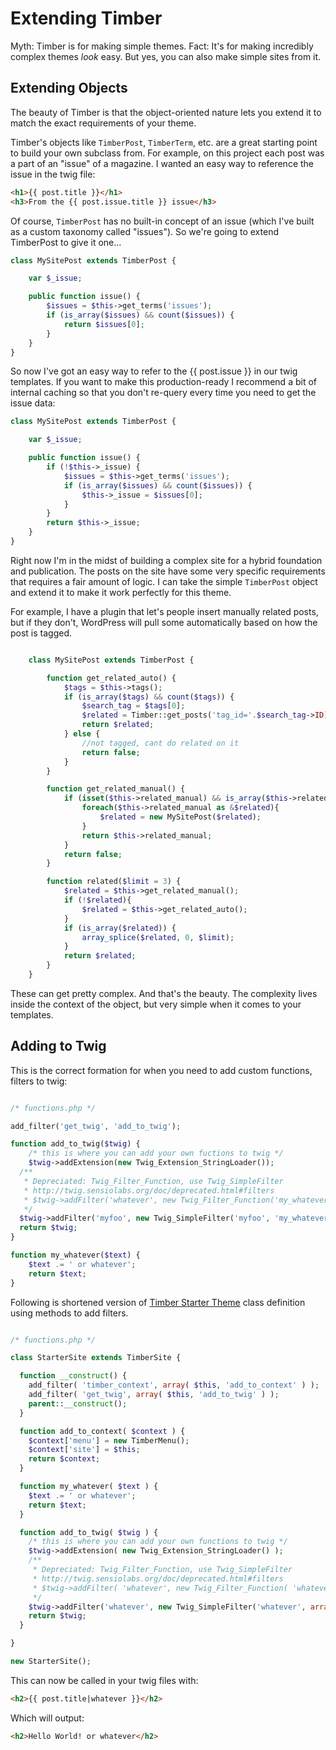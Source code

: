 # Extending Timber

Myth: Timber is for making simple themes. Fact: It's for making incredibly complex themes _look_ easy. But yes, you can also make simple sites from it.

## Extending Objects

The beauty of Timber is that the object-oriented nature lets you extend it to match the exact requirements of your theme.

Timber's objects like `TimberPost`, `TimberTerm`, etc. are a great starting point to build your own subclass from. For example, on this project each post was a part of an "issue" of a magazine. I wanted an easy way to reference the issue in the twig file:


```html
<h1>{{ post.title }}</h1>
<h3>From the {{ post.issue.title }} issue</h3>
```

Of course, `TimberPost` has no built-in concept of an issue (which I've built as a custom taxonomy called "issues"). So we're going to extend TimberPost to give it one...

```php
class MySitePost extends TimberPost {

	var $_issue;

	public function issue() {
		$issues = $this->get_terms('issues');
		if (is_array($issues) && count($issues)) {
			return $issues[0];
		}
	}
}
```

So now I've got an easy way to refer to the {{ post.issue }} in our twig templates. If you want to make this production-ready I recommend a bit of internal caching so that you don't re-query every time you need to get the
issue data:

```php
class MySitePost extends TimberPost {

	var $_issue;

	public function issue() {
		if (!$this->_issue) {
			$issues = $this->get_terms('issues');
			if (is_array($issues) && count($issues)) {
				$this->_issue = $issues[0];
			}
		}
		return $this->_issue;
	}
}
```

Right now I'm in the midst of building a complex site for a hybrid foundation and publication. The posts on the site have some very specific requirements that requires a fair amount of logic. I can take the simple `TimberPost` object and extend it to make it work perfectly for this theme.

For example, I have a plugin that let's people insert manually related posts, but if they don't, WordPress will pull some automatically based on how the post is tagged.

```php

	class MySitePost extends TimberPost {

		function get_related_auto() {
			$tags = $this->tags();
			if (is_array($tags) && count($tags)) {
				$search_tag = $tags[0];
				$related = Timber::get_posts('tag_id='.$search_tag->ID);
				return $related;
			} else {
				//not tagged, cant do related on it
				return false;
			}
		}

		function get_related_manual() {
			if (isset($this->related_manual) && is_array($this->related_manual)){
				foreach($this->related_manual as &$related){
					$related = new MySitePost($related);
				}
				return $this->related_manual;
			}
			return false;
		}

		function related($limit = 3) {
			$related = $this->get_related_manual();
			if (!$related){
				$related = $this->get_related_auto();
			}
			if (is_array($related)) {
				array_splice($related, 0, $limit);
			}
			return $related;
		}
	}
```

These can get pretty complex. And that's the beauty. The complexity lives inside the context of the object, but very simple when it comes to your templates.


## Adding to Twig

This is the correct formation for when you need to add custom functions, filters to twig:

```php

/* functions.php */

add_filter('get_twig', 'add_to_twig');

function add_to_twig($twig) {
	/* this is where you can add your own fuctions to twig */
	$twig->addExtension(new Twig_Extension_StringLoader());
  /**
   * Depreciated: Twig_Filter_Function, use Twig_SimpleFilter
   * http://twig.sensiolabs.org/doc/deprecated.html#filters
   * $twig->addFilter('whatever', new Twig_Filter_Function('my_whatever'));
   */
  $twig->addFilter('myfoo', new Twig_SimpleFilter('myfoo', 'my_whatever'));
  return $twig;
}

function my_whatever($text) {
	$text .= ' or whatever';
	return $text;
}
```

Following is shortened version of [Timber Starter Theme](https://github.com/upstatement/timber-starter-theme) class definition using methods to add filters.

```php

/* functions.php */

class StarterSite extends TimberSite {

  function __construct() {
    add_filter( 'timber_context', array( $this, 'add_to_context' ) );
    add_filter( 'get_twig', array( $this, 'add_to_twig' ) );
    parent::__construct();
  }

  function add_to_context( $context ) {
    $context['menu'] = new TimberMenu();
    $context['site'] = $this;
    return $context;
  }

  function my_whatever( $text ) {
    $text .= ' or whatever';
    return $text;
  }

  function add_to_twig( $twig ) {
    /* this is where you can add your own functions to twig */
    $twig->addExtension( new Twig_Extension_StringLoader() );
    /**
     * Depreciated: Twig_Filter_Function, use Twig_SimpleFilter
     * http://twig.sensiolabs.org/doc/deprecated.html#filters
     * $twig->addFilter( 'whatever', new Twig_Filter_Function( 'whatever' ) );
     */
    $twig->addFilter('whatever', new Twig_SimpleFilter('whatever', array($this, 'my_whatever')));
    return $twig;
  }

}

new StarterSite();

```

This can now be called in your twig files with:

```html
<h2>{{ post.title|whatever }}</h2>
```

Which will output:

```html
<h2>Hello World! or whatever</h2>
```
